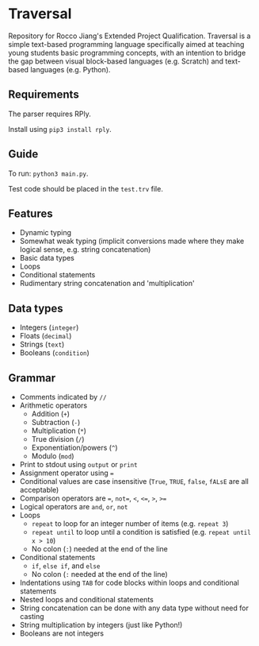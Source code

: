 # Traversal
Repository for Rocco Jiang's Extended Project Qualification. Traversal is a simple text-based programming language specifically aimed at teaching young students basic programming concepts, with an intention to bridge the gap between visual block-based languages (e.g. Scratch) and text-based languages (e.g. Python).

## Requirements
The parser requires RPly.

Install using `pip3 install rply`.

## Guide
To run: `python3 main.py`.

Test code should be placed in the `test.trv` file.

## Features
- Dynamic typing
- Somewhat weak typing (implicit conversions made where they make logical sense, e.g. string concatenation)
- Basic data types
- Loops
- Conditional statements
- Rudimentary string concatenation and 'multiplication'

## Data types
- Integers (`integer`)
- Floats (`decimal`)
- Strings (`text`)
- Booleans (`condition`)

## Grammar
- Comments indicated by `//`
- Arithmetic operators
  - Addition (`+`)
  - Subtraction (`-`)
  - Multiplication (`*`)
  - True division (`/`)
  - Exponentiation/powers (`^`)
  - Modulo (`mod`)
- Print to stdout using `output` or `print`
- Assignment operator using `=`
- Conditional values are case insensitive (`True`, `TRUE`, `false`, `fALsE` are all acceptable)
- Comparison operators are `=`, `not=`, `<`, `<=`, `>`, `>=`
- Logical operators are `and`, `or`, `not`
- Loops
  - `repeat` to loop for an integer number of items (e.g. `repeat 3`)
  - `repeat until` to loop until a condition is satisfied (e.g. `repeat until x > 10`)
  - No colon (`:`) needed at the end of the line
- Conditional statements
  - `if`, `else if`, and `else`
  - No colon (`:` needed at the end of the line)
- Indentations using `TAB` for code blocks within loops and conditional statements
- Nested loops and conditional statements
- String concatenation can be done with any data type without need for casting
- String multiplication by integers (just like Python!)
- Booleans are not integers